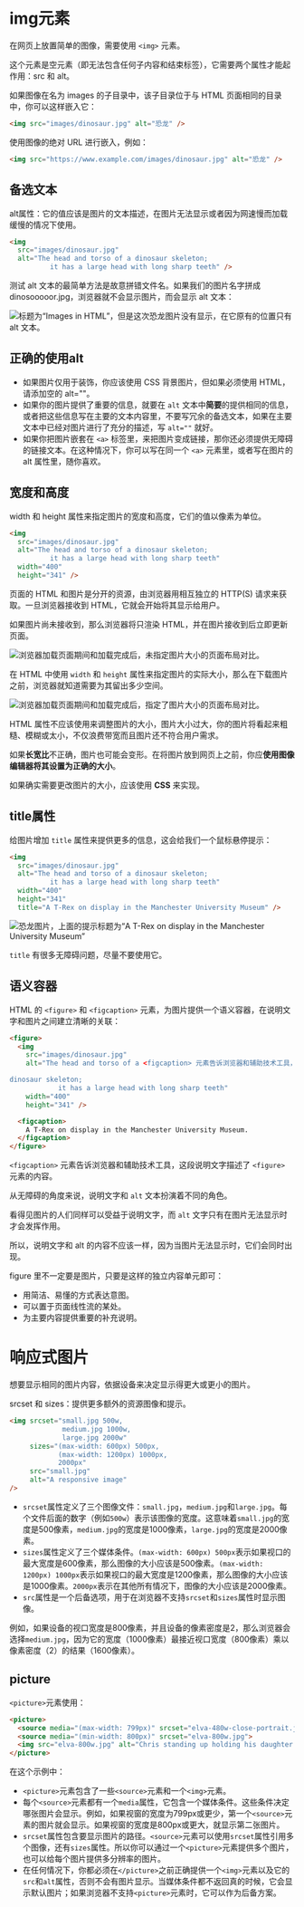 # img元素

在网页上放置简单的图像，需要使用 `<img>` 元素。

这个元素是空元素（即无法包含任何子内容和结束标签），它需要两个属性才能起作用：src 和 alt。



如果图像在名为 images 的子目录中，该子目录位于与 HTML 页面相同的目录中，你可以这样嵌入它：

```html
<img src="images/dinosaur.jpg" alt="恐龙" />
```



使用图像的绝对 URL 进行嵌入，例如：

```html
<img src="https://www.example.com/images/dinosaur.jpg" alt="恐龙" />
```



## 备选文本

alt属性：它的值应该是图片的文本描述，在图片无法显示或者因为网速慢而加载缓慢的情况下使用。

```html
<img
  src="images/dinosaur.jpg"
  alt="The head and torso of a dinosaur skeleton;
          it has a large head with long sharp teeth" />
```

测试 alt 文本的最简单方法是故意拼错文件名。如果我们的图片名字拼成 dinosooooor.jpg，浏览器就不会显示图片，而会显示 alt 文本：

![标题为“Images in HTML”，但是这次恐龙图片没有显示，在它原有的位置只有 alt 文本。](images/图片.assets/alt-text.png)



## 正确的使用alt

- 如果图片仅用于装饰，你应该使用 CSS 背景图片，但如果必须使用 HTML，请添加空的 alt=""。
- 如果你的图片提供了重要的信息，就要在 `alt` 文本中**简要**的提供相同的信息，或者把这些信息写在主要的文本内容里，不要写冗余的备选文本，如果在主要文本中已经对图片进行了充分的描述，写 `alt=""` 就好。
- 如果你把图片嵌套在 `<a>` 标签里，来把图片变成链接，那你还必须提供无障碍的链接文本。在这种情况下，你可以写在同一个 `<a>` 元素里，或者写在图片的 alt 属性里，随你喜欢。





## 宽度和高度

width 和 height 属性来指定图片的宽度和高度，它们的值以像素为单位。

```html
<img
  src="images/dinosaur.jpg"
  alt="The head and torso of a dinosaur skeleton;
          it has a large head with long sharp teeth"
  width="400"
  height="341" />
```



页面的 HTML 和图片是分开的资源，由浏览器用相互独立的 HTTP(S) 请求来获取。一旦浏览器接收到 HTML，它就会开始将其显示给用户。

如果图片尚未接收到，那么浏览器将只渲染 HTML，并在图片接收到后立即更新页面。

![浏览器加载页面期间和加载完成后，未指定图片大小的页面布局对比。](images/图片.assets/no-size.png)



在 HTML 中使用 `width` 和 `height` 属性来指定图片的实际大小，那么在下载图片之前，浏览器就知道需要为其留出多少空间。

![浏览器加载页面期间和加载完成后，指定了图片大小的页面布局对比。](images/图片.assets/size.png)



HTML 属性不应该使用来调整图片的大小，图片大小过大，你的图片将看起来粗糙、模糊或太小，不仅浪费带宽而且图片还不符合用户需求。

如果**长宽比**不正确，图片也可能会变形。在将图片放到网页上之前，你应**使用图像编辑器将其设置为正确的大小**。

如果确实需要更改图片的大小，应该使用 **CSS** 来实现。



## title属性

给图片增加 `title` 属性来提供更多的信息，这会给我们一个鼠标悬停提示：

```html
<img
  src="images/dinosaur.jpg"
  alt="The head and torso of a dinosaur skeleton;
          it has a large head with long sharp teeth"
  width="400"
  height="341"
  title="A T-Rex on display in the Manchester University Museum" />
```

![恐龙图片，上面的提示标题为“A T-Rex on display in the Manchester University Museum”](images/图片.assets/image-with-title.png)

`title` 有很多无障碍问题，尽量不要使用它。



## 语义容器

HTML 的 `<figure>` 和 `<figcaption>` 元素，为图片提供一个语义容器，在说明文字和图片之间建立清晰的关联：

```html
<figure>
  <img
    src="images/dinosaur.jpg"
    alt="The head and torso of a <figcaption> 元素告诉浏览器和辅助技术工具，这段说明文字描述了 <figure> 元素的内容。

dinosaur skeleton;
            it has a large head with long sharp teeth"
    width="400"
    height="341" />

  <figcaption>
    A T-Rex on display in the Manchester University Museum.
  </figcaption>
</figure>
```

`<figcaption>` 元素告诉浏览器和辅助技术工具，这段说明文字描述了 `<figure>` 元素的内容。



从无障碍的角度来说，说明文字和 `alt` 文本扮演着不同的角色。

看得见图片的人们同样可以受益于说明文字，而 `alt` 文字只有在图片无法显示时才会发挥作用。

所以，说明文字和 alt 的内容不应该一样，因为当图片无法显示时，它们会同时出现。



figure 里不一定要是图片，只要是这样的独立内容单元即可：

- 用简洁、易懂的方式表达意图。
- 可以置于页面线性流的某处。
- 为主要内容提供重要的补充说明。



# 响应式图片

想要显示相同的图片内容，依据设备来决定显示得更大或更小的图片。

srcset 和 sizes：提供更多额外的资源图像和提示。

```html
<img srcset="small.jpg 500w,
             medium.jpg 1000w,
             large.jpg 2000w"
     sizes="(max-width: 600px) 500px,
            (max-width: 1200px) 1000px,
            2000px"
     src="small.jpg"
     alt="A responsive image" 
/>
```

- `srcset`属性定义了三个图像文件：`small.jpg`，`medium.jpg`和`large.jpg`。每个文件后面的数字（例如`500w`）表示该图像的宽度。这意味着`small.jpg`的宽度是500像素，`medium.jpg`的宽度是1000像素，`large.jpg`的宽度是2000像素。
- `sizes`属性定义了三个媒体条件。`(max-width: 600px) 500px`表示如果视口的最大宽度是600像素，那么图像的大小应该是500像素。`(max-width: 1200px) 1000px`表示如果视口的最大宽度是1200像素，那么图像的大小应该是1000像素。`2000px`表示在其他所有情况下，图像的大小应该是2000像素。
- `src`属性是一个后备选项，用于在浏览器不支持`srcset`和`sizes`属性时显示图像。



例如，如果设备的视口宽度是800像素，并且设备的像素密度是2，那么浏览器会选择`medium.jpg`，因为它的宽度（1000像素）最接近视口宽度（800像素）乘以像素密度（2）的结果（1600像素）。



## picture

`<picture>`元素使用：

```html
<picture>
  <source media="(max-width: 799px)" srcset="elva-480w-close-portrait.jpg">
  <source media="(min-width: 800px)" srcset="elva-800w.jpg">
  <img src="elva-800w.jpg" alt="Chris standing up holding his daughter Elva">
</picture>
```

在这个示例中：

- `<picture>`元素包含了一些`<source>`元素和一个`<img>`元素。
- 每个`<source>`元素都有一个`media`属性，它包含一个媒体条件。这些条件决定哪张图片会显示。例如，如果视窗的宽度为799px或更少，第一个`<source>`元素的图片就会显示。如果视窗的宽度是800px或更大，就显示第二张图片。
- `srcset`属性包含要显示图片的路径。`<source>`元素可以使用`srcset`属性引用多个图像，还有`sizes`属性。所以你可以通过一个`<picture>`元素提供多个图片，也可以给每个图片提供多分辨率的图片。
- 在任何情况下，你都必须在`</picture>`之前正确提供一个`<img>`元素以及它的`src`和`alt`属性，否则不会有图片显示。当媒体条件都不返回真的时候，它会显示默认图片；如果浏览器不支持`<picture>`元素时，它可以作为后备方案。